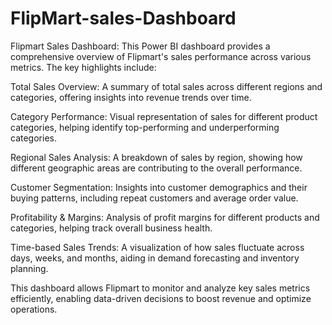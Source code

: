 # FlipMart-sales-Dashboard

Flipmart Sales Dashboard:
This Power BI dashboard provides a comprehensive overview of Flipmart's sales performance across various metrics. The key highlights include:

Total Sales Overview: A summary of total sales across different regions and categories, offering insights into revenue trends over time.

Category Performance: Visual representation of sales for different product categories, helping identify top-performing and underperforming categories.

Regional Sales Analysis: A breakdown of sales by region, showing how different geographic areas are contributing to the overall performance.

Customer Segmentation: Insights into customer demographics and their buying patterns, including repeat customers and average order value.

Profitability & Margins: Analysis of profit margins for different products and categories, helping track overall business health.

Time-based Sales Trends: A visualization of how sales fluctuate across days, weeks, and months, aiding in demand forecasting and inventory planning.

This dashboard allows Flipmart to monitor and analyze key sales metrics efficiently, enabling data-driven decisions to boost revenue and optimize operations.

